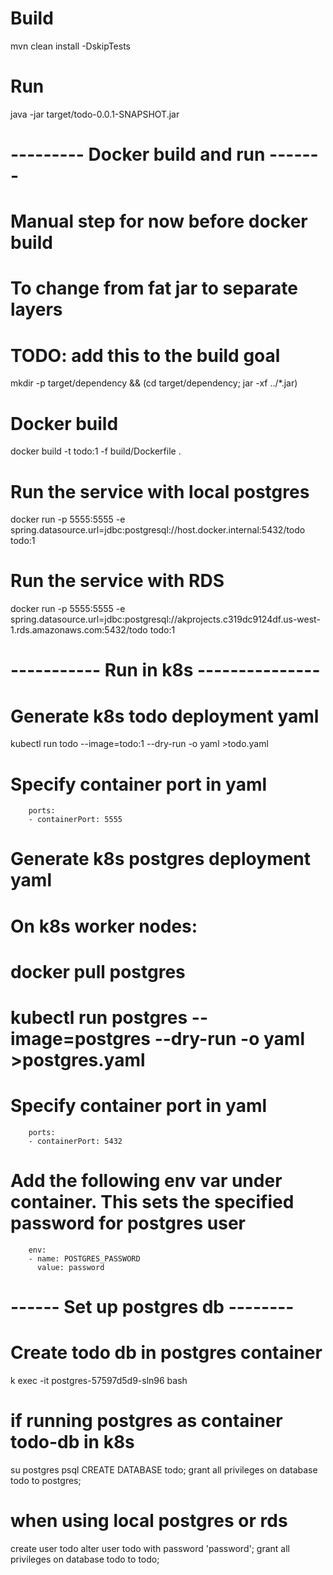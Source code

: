 # Build
mvn clean install -DskipTests

# Run
java -jar target/todo-0.0.1-SNAPSHOT.jar

# --------- Docker build and run -------

# Manual step for now before docker build
# To change from fat jar to separate layers
# TODO: add this to the build goal
mkdir -p target/dependency && (cd target/dependency; jar -xf ../*.jar)

# Docker build
docker build -t todo:1 -f build/Dockerfile .

# Run the service with local postgres
docker run -p 5555:5555 -e spring.datasource.url=jdbc:postgresql://host.docker.internal:5432/todo todo:1

# Run the service with RDS
docker run -p 5555:5555 -e spring.datasource.url=jdbc:postgresql://akprojects.c319dc9124df.us-west-1.rds.amazonaws.com:5432/todo todo:1


# ----------- Run in k8s ---------------

# Generate k8s todo deployment yaml
kubectl run todo --image=todo:1 --dry-run -o yaml >todo.yaml
# Specify container port in yaml

        ports:
        - containerPort: 5555

# Generate k8s postgres deployment yaml
# On k8s worker nodes:
# docker pull postgres
# kubectl run postgres --image=postgres --dry-run -o yaml >postgres.yaml 
# Specify container port in yaml

        ports:
        - containerPort: 5432

# Add the following env var under container. This sets the specified password for postgres user

        env:
        - name: POSTGRES_PASSWORD
          value: password


# ------ Set up postgres db --------

# Create todo db in postgres container
k exec -it postgres-57597d5d9-sln96 bash

# if running postgres as container todo-db in k8s
su postgres
psql
CREATE DATABASE todo;
grant all privileges on database todo to postgres;

# when using local postgres or rds
create user todo
alter user todo with password 'password';
grant all privileges on database todo to todo;

